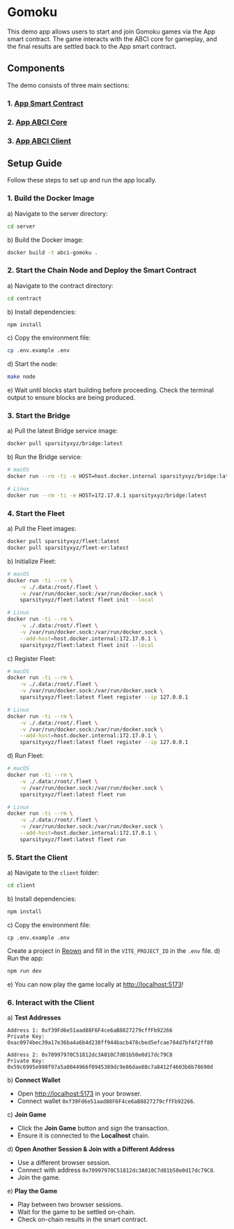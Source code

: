 # Gomoku

This demo app allows users to start and join Gomoku games via the App smart contract. The game interacts with the ABCI core for gameplay, and the final results are settled back to the App smart contract.

## Components

The demo consists of three main sections:

### 1. [App Smart Contract](./contract)  
### 2. [App ABCI Core](./server)  
### 3. [App ABCI Client](./client)  

## Setup Guide
Follow these steps to set up and run the app locally.

### 1. Build the Docker Image
   a) Navigate to the server directory:
   ```bash
   cd server
   ```
   b) Build the Docker image:
   ```bash
   docker build -t abci-gomoku .
   ```

### 2. Start the Chain Node and Deploy the Smart Contract  
   a) Navigate to the contract directory:
   ```bash
   cd contract
   ```
   b) Install dependencies:
   ```bash
   npm install
   ```
   c) Copy the environment file:
   ```bash
   cp .env.example .env
   ```
   d) Start the node:
   ```bash
   make node
   ```
   e) Wait until blocks start building before proceeding. Check the terminal output to ensure blocks are being produced.

### 3. Start the Bridge  
   a) Pull the latest Bridge service image:
   ```bash
   docker pull sparsityxyz/bridge:latest
   ```
   b) Run the Bridge service:
   ```bash
   # macOS
   docker run --rm -ti -e HOST=host.docker.internal sparsityxyz/bridge:latest

   # Linux
   docker run --rm -ti -e HOST=172.17.0.1 sparsityxyz/bridge:latest
   ```

### 4. Start the Fleet  
   a) Pull the Fleet images:
   ```bash
   docker pull sparsityxyz/fleet:latest
   docker pull sparsityxyz/fleet-er:latest
   ```
   b) Initialize Fleet:
   ```bash
   # macOS
   docker run -ti --rm \
       -v ./.data:/root/.fleet \
       -v /var/run/docker.sock:/var/run/docker.sock \
       sparsityxyz/fleet:latest fleet init --local

   # Linux
   docker run -ti --rm \
       -v ./.data:/root/.fleet \
       -v /var/run/docker.sock:/var/run/docker.sock \
       --add-host=host.docker.internal:172.17.0.1 \
       sparsityxyz/fleet:latest fleet init --local
   ```
   c) Register Fleet:
   ```bash
   # macOS
   docker run -ti --rm \
       -v ./.data:/root/.fleet \
       -v /var/run/docker.sock:/var/run/docker.sock \
       sparsityxyz/fleet:latest fleet register --ip 127.0.0.1

   # Linux
   docker run -ti --rm \
       -v ./.data:/root/.fleet \
       -v /var/run/docker.sock:/var/run/docker.sock \
       --add-host=host.docker.internal:172.17.0.1 \
       sparsityxyz/fleet:latest fleet register --ip 127.0.0.1
   ```
   d) Run Fleet:
   ```bash
   # macOS
   docker run -ti --rm \
       -v ./.data:/root/.fleet \
       -v /var/run/docker.sock:/var/run/docker.sock \
       sparsityxyz/fleet:latest fleet run 

   # Linux
   docker run -ti --rm \
       -v ./.data:/root/.fleet \
       -v /var/run/docker.sock:/var/run/docker.sock \
       --add-host=host.docker.internal:172.17.0.1 \
       sparsityxyz/fleet:latest fleet run  
   ```

### 5. Start the Client  
   a) Navigate to the `client` folder:
   ```bash
   cd client
   ```
   b) Install dependencies:
   ```bash
   npm install
   ```
   c) Copy the environment file:
   ```
   cp .env.example .env
   ```
   Create a project in [Reown](https://reown.com/blog/how-to-get-started-with-appkit) and fill in the `VITE_PROJECT_ID` in the `.env` file.
   d) Run the app:
   ```bash 
   npm run dev
   ```
   e) You can now play the game locally at [http://localhost:5173](http://localhost:5173)!

### 6. Interact with the Client  
   a) **Test Addresses**
   ```
   Address 1: 0xf39Fd6e51aad88F6F4ce6aB8827279cffFb92266
   Private Key: 0xac0974bec39a17e36ba4a6b4d238ff944bacb478cbed5efcae784d7bf4f2ff80

   Address 2: 0x70997970C51812dc3A010C7d01b50e0d17dc79C8
   Private Key: 0x59c6995e998f97a5a0044966f0945389dc9e86dae88c7a8412f4603b6b78690d
   ```
   b) **Connect Wallet**
   - Open [http://localhost:5173](http://localhost:5173) in your browser.
   - Connect wallet `0xf39Fd6e51aad88F6F4ce6aB8827279cffFb92266`.
   
   c) **Join Game**
   - Click the **Join Game** button and sign the transaction.
   - Ensure it is connected to the **Localhost** chain.

   d) **Open Another Session & Join with a Different Address**
   - Use a different browser session.
   - Connect with address `0x70997970C51812dc3A010C7d01b50e0d17dc79C8`.
   - Join the game.

   e) **Play the Game**
   - Play between two browser sessions.
   - Wait for the game to be settled on-chain.
   - Check on-chain results in the smart contract. 

